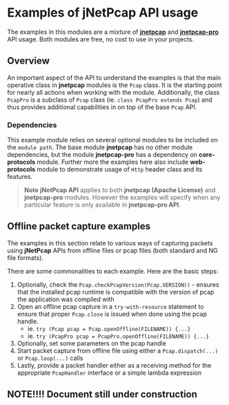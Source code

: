 # Examples of jNetPcap API usage
The examples in this modules are a mixture of [**jnetpcap**](https://github.com/slytechs-repos/jnetpcap) and [**jnetpcap-pro**](https://github.com/slytechs-repos/jnetpcap-pro) API usage. Both modules are free, no cost to use in your projects.

## Overview
An important aspect of the API to understand the examples is that the main operative class in **jnetpcap** modules
is the `Pcap` class. It is the starting point for nearly all actions when working with the module. Additionally, the class `PcapPro` is a subclass of `Pcap` class (ie.  `class PcapPro extends Pcap`) and thus provides additional capabilities in on top of the base `Pcap` API.

### Dependencies
This example module relies on several optional modules to be included on the `module path`. The base module **jnetpcap** has no other module dependencies, but the module **jnetpcap-pro** has a dependency on **core-protocols** module. Further more the examples here also include **web-protocols** module to demonstrate usage of `Http` header class and its features.

> **Note** **jNetPcap API** applies to both **jnetpcap (Apache License)** and **jnetpcap-pro** modules. However the examples will specify when any particular feature is only available in **jnetpcap-pro API**.

## Offline packet capture examples
The examples in this section relate to various ways of capturing packets using **jNetPcap** APIs from offline files or pcap files (both standard and NG file formats).

There are some commonalities to each example. Here are the basic steps:

1. Optionally, check the `Pcap.checkPcapVersion(Pcap.VERSION))` - ensures that the installed pcap runtime is compatible with the version of pcap the application was compiled with
2. Open an offline pcap capture in a `try-with-resource` statement to ensure that proper `Pcap.close` is issued when done using the pcap handle.
    - ie. `try (Pcap pcap = Pcap.openOffline(FILENAME)) {...}`
    - ie. `try (PcapPro pcap = PcapPro.openOffline(FILENAME)) {...}`
3. Optionally, set some parameters on the pcap handle
4. Start packet capture from offline file using either a `Pcap.dispatch(...)` or `Pcap.loop(...)` calls
5. Lastly, provide a packet handler either as a receiving method for the appropriate `PcapHandler` interface or a simple lambda expression

## NOTE!!!! Document still under construction
